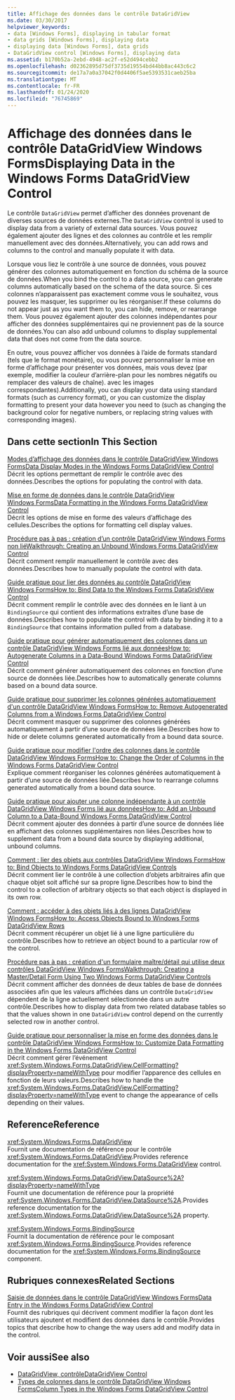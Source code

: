 ```yaml
---
title: Affichage des données dans le contrôle DataGridView
ms.date: 03/30/2017
helpviewer_keywords:
- data [Windows Forms], displaying in tabular format
- data grids [Windows Forms], displaying data
- displaying data [Windows Forms], data grids
- DataGridView control [Windows Forms], displaying data
ms.assetid: b170b52a-2ebd-4948-ac2f-e52d494cebb2
ms.openlocfilehash: d02362895d75df3735d19554bd44bb8ac443c6c2
ms.sourcegitcommit: de17a7a0a37042f0d4406f5ae5393531caeb25ba
ms.translationtype: MT
ms.contentlocale: fr-FR
ms.lasthandoff: 01/24/2020
ms.locfileid: "76745869"
---
```

# <a name="displaying-data-in-the-windows-forms-datagridview-control"></a><span data-ttu-id="57a40-102">Affichage des données dans le contrôle DataGridView Windows Forms</span><span class="sxs-lookup"><span data-stu-id="57a40-102">Displaying Data in the Windows Forms DataGridView Control</span></span>
<span data-ttu-id="57a40-103">Le contrôle `DataGridView` permet d’afficher des données provenant de diverses sources de données externes.</span><span class="sxs-lookup"><span data-stu-id="57a40-103">The `DataGridView` control is used to display data from a variety of external data sources.</span></span> <span data-ttu-id="57a40-104">Vous pouvez également ajouter des lignes et des colonnes au contrôle et les remplir manuellement avec des données.</span><span class="sxs-lookup"><span data-stu-id="57a40-104">Alternatively, you can add rows and columns to the control and manually populate it with data.</span></span>  
  
 <span data-ttu-id="57a40-105">Lorsque vous liez le contrôle à une source de données, vous pouvez générer des colonnes automatiquement en fonction du schéma de la source de données.</span><span class="sxs-lookup"><span data-stu-id="57a40-105">When you bind the control to a data source, you can generate columns automatically based on the schema of the data source.</span></span> <span data-ttu-id="57a40-106">Si ces colonnes n’apparaissent pas exactement comme vous le souhaitez, vous pouvez les masquer, les supprimer ou les réorganiser.</span><span class="sxs-lookup"><span data-stu-id="57a40-106">If these columns do not appear just as you want them to, you can hide, remove, or rearrange them.</span></span> <span data-ttu-id="57a40-107">Vous pouvez également ajouter des colonnes indépendantes pour afficher des données supplémentaires qui ne proviennent pas de la source de données.</span><span class="sxs-lookup"><span data-stu-id="57a40-107">You can also add unbound columns to display supplemental data that does not come from the data source.</span></span>  
  
 <span data-ttu-id="57a40-108">En outre, vous pouvez afficher vos données à l’aide de formats standard (tels que le format monétaire), ou vous pouvez personnaliser la mise en forme d’affichage pour présenter vos données, mais vous devez (par exemple, modifier la couleur d’arrière-plan pour les nombres négatifs ou remplacer des valeurs de chaîne). avec les images correspondantes).</span><span class="sxs-lookup"><span data-stu-id="57a40-108">Additionally, you can display your data using standard formats (such as currency format), or you can customize the display formatting to present your data however you need to (such as changing the background color for negative numbers, or replacing string values with corresponding images).</span></span>  
  
## <a name="in-this-section"></a><span data-ttu-id="57a40-109">Dans cette section</span><span class="sxs-lookup"><span data-stu-id="57a40-109">In This Section</span></span>  
 [<span data-ttu-id="57a40-110">Modes d’affichage des données dans le contrôle DataGridView Windows Forms</span><span class="sxs-lookup"><span data-stu-id="57a40-110">Data Display Modes in the Windows Forms DataGridView Control</span></span>](data-display-modes-in-the-windows-forms-datagridview-control.md)  
 <span data-ttu-id="57a40-111">Décrit les options permettant de remplir le contrôle avec des données.</span><span class="sxs-lookup"><span data-stu-id="57a40-111">Describes the options for populating the control with data.</span></span>  
  
 [<span data-ttu-id="57a40-112">Mise en forme de données dans le contrôle DataGridView Windows Forms</span><span class="sxs-lookup"><span data-stu-id="57a40-112">Data Formatting in the Windows Forms DataGridView Control</span></span>](data-formatting-in-the-windows-forms-datagridview-control.md)  
 <span data-ttu-id="57a40-113">Décrit les options de mise en forme des valeurs d’affichage des cellules.</span><span class="sxs-lookup"><span data-stu-id="57a40-113">Describes the options for formatting cell display values.</span></span>  
  
 [<span data-ttu-id="57a40-114">Procédure pas à pas : création d’un contrôle DataGridView Windows Forms non lié</span><span class="sxs-lookup"><span data-stu-id="57a40-114">Walkthrough: Creating an Unbound Windows Forms DataGridView Control</span></span>](walkthrough-creating-an-unbound-windows-forms-datagridview-control.md)  
 <span data-ttu-id="57a40-115">Décrit comment remplir manuellement le contrôle avec des données.</span><span class="sxs-lookup"><span data-stu-id="57a40-115">Describes how to manually populate the control with data.</span></span>  
  
 [<span data-ttu-id="57a40-116">Guide pratique pour lier des données au contrôle DataGridView Windows Forms</span><span class="sxs-lookup"><span data-stu-id="57a40-116">How to: Bind Data to the Windows Forms DataGridView Control</span></span>](how-to-bind-data-to-the-windows-forms-datagridview-control.md)  
 <span data-ttu-id="57a40-117">Décrit comment remplir le contrôle avec des données en le liant à un `BindingSource` qui contient des informations extraites d’une base de données.</span><span class="sxs-lookup"><span data-stu-id="57a40-117">Describes how to populate the control with data by binding it to a `BindingSource` that contains information pulled from a database.</span></span>  
  
 [<span data-ttu-id="57a40-118">Guide pratique pour générer automatiquement des colonnes dans un contrôle DataGridView Windows Forms lié aux données</span><span class="sxs-lookup"><span data-stu-id="57a40-118">How to: Autogenerate Columns in a Data-Bound Windows Forms DataGridView Control</span></span>](autogenerate-columns-in-a-data-bound-wf-datagridview-control.md)  
 <span data-ttu-id="57a40-119">Décrit comment générer automatiquement des colonnes en fonction d’une source de données liée.</span><span class="sxs-lookup"><span data-stu-id="57a40-119">Describes how to automatically generate columns based on a bound data source.</span></span>  
  
 [<span data-ttu-id="57a40-120">Guide pratique pour supprimer les colonnes générées automatiquement d'un contrôle DataGridView Windows Forms</span><span class="sxs-lookup"><span data-stu-id="57a40-120">How to: Remove Autogenerated Columns from a Windows Forms DataGridView Control</span></span>](remove-autogenerated-columns-from-a-wf-datagridview-control.md)  
 <span data-ttu-id="57a40-121">Décrit comment masquer ou supprimer des colonnes générées automatiquement à partir d’une source de données liée.</span><span class="sxs-lookup"><span data-stu-id="57a40-121">Describes how to hide or delete columns generated automatically from a bound data source.</span></span>  
  
 [<span data-ttu-id="57a40-122">Guide pratique pour modifier l'ordre des colonnes dans le contrôle DataGridView Windows Forms</span><span class="sxs-lookup"><span data-stu-id="57a40-122">How to: Change the Order of Columns in the Windows Forms DataGridView Control</span></span>](how-to-change-the-order-of-columns-in-the-windows-forms-datagridview-control.md)  
 <span data-ttu-id="57a40-123">Explique comment réorganiser les colonnes générées automatiquement à partir d’une source de données liée.</span><span class="sxs-lookup"><span data-stu-id="57a40-123">Describes how to rearrange columns generated automatically from a bound data source.</span></span>  
  
 [<span data-ttu-id="57a40-124">Guide pratique pour ajouter une colonne indépendante à un contrôle DataGridView Windows Forms lié aux données</span><span class="sxs-lookup"><span data-stu-id="57a40-124">How to: Add an Unbound Column to a Data-Bound Windows Forms DataGridView Control</span></span>](unbound-column-to-a-data-bound-datagridview.md)  
 <span data-ttu-id="57a40-125">Décrit comment ajouter des données à partir d’une source de données liée en affichant des colonnes supplémentaires non liées.</span><span class="sxs-lookup"><span data-stu-id="57a40-125">Describes how to supplement data from a bound data source by displaying additional, unbound columns.</span></span>  
  
 [<span data-ttu-id="57a40-126">Comment : lier des objets aux contrôles DataGridView Windows Forms</span><span class="sxs-lookup"><span data-stu-id="57a40-126">How to: Bind Objects to Windows Forms DataGridView Controls</span></span>](how-to-bind-objects-to-windows-forms-datagridview-controls.md)  
 <span data-ttu-id="57a40-127">Décrit comment lier le contrôle à une collection d’objets arbitraires afin que chaque objet soit affiché sur sa propre ligne.</span><span class="sxs-lookup"><span data-stu-id="57a40-127">Describes how to bind the control to a collection of arbitrary objects so that each object is displayed in its own row.</span></span>  
  
 [<span data-ttu-id="57a40-128">Comment : accéder à des objets liés à des lignes DataGridView Windows Forms</span><span class="sxs-lookup"><span data-stu-id="57a40-128">How to: Access Objects Bound to Windows Forms DataGridView Rows</span></span>](how-to-access-objects-bound-to-windows-forms-datagridview-rows.md)  
 <span data-ttu-id="57a40-129">Décrit comment récupérer un objet lié à une ligne particulière du contrôle.</span><span class="sxs-lookup"><span data-stu-id="57a40-129">Describes how to retrieve an object bound to a particular row of the control.</span></span>  
  
 [<span data-ttu-id="57a40-130">Procédure pas à pas : création d'un formulaire maître/détail qui utilise deux contrôles DataGridView Windows Forms</span><span class="sxs-lookup"><span data-stu-id="57a40-130">Walkthrough: Creating a Master/Detail Form Using Two Windows Forms DataGridView Controls</span></span>](creating-a-master-detail-form-using-two-datagridviews.md)  
 <span data-ttu-id="57a40-131">Décrit comment afficher des données de deux tables de base de données associées afin que les valeurs affichées dans un contrôle `DataGridView` dépendent de la ligne actuellement sélectionnée dans un autre contrôle.</span><span class="sxs-lookup"><span data-stu-id="57a40-131">Describes how to display data from two related database tables so that the values shown in one `DataGridView` control depend on the currently selected row in another control.</span></span>  
  
 [<span data-ttu-id="57a40-132">Guide pratique pour personnaliser la mise en forme des données dans le contrôle DataGridView Windows Forms</span><span class="sxs-lookup"><span data-stu-id="57a40-132">How to: Customize Data Formatting in the Windows Forms DataGridView Control</span></span>](how-to-customize-data-formatting-in-the-windows-forms-datagridview-control.md)  
 <span data-ttu-id="57a40-133">Décrit comment gérer l’événement <xref:System.Windows.Forms.DataGridView.CellFormatting?displayProperty=nameWithType> pour modifier l’apparence des cellules en fonction de leurs valeurs.</span><span class="sxs-lookup"><span data-stu-id="57a40-133">Describes how to handle the <xref:System.Windows.Forms.DataGridView.CellFormatting?displayProperty=nameWithType> event to change the appearance of cells depending on their values.</span></span>  
  
## <a name="reference"></a><span data-ttu-id="57a40-134">Reference</span><span class="sxs-lookup"><span data-stu-id="57a40-134">Reference</span></span>  
 <xref:System.Windows.Forms.DataGridView>  
 <span data-ttu-id="57a40-135">Fournit une documentation de référence pour le contrôle <xref:System.Windows.Forms.DataGridView>.</span><span class="sxs-lookup"><span data-stu-id="57a40-135">Provides reference documentation for the <xref:System.Windows.Forms.DataGridView> control.</span></span>  
  
 <xref:System.Windows.Forms.DataGridView.DataSource%2A?displayProperty=nameWithType>  
 <span data-ttu-id="57a40-136">Fournit une documentation de référence pour la propriété <xref:System.Windows.Forms.DataGridView.DataSource%2A>.</span><span class="sxs-lookup"><span data-stu-id="57a40-136">Provides reference documentation for the <xref:System.Windows.Forms.DataGridView.DataSource%2A> property.</span></span>  
  
 <xref:System.Windows.Forms.BindingSource>  
 <span data-ttu-id="57a40-137">Fournit la documentation de référence pour le composant <xref:System.Windows.Forms.BindingSource>.</span><span class="sxs-lookup"><span data-stu-id="57a40-137">Provides reference documentation for the <xref:System.Windows.Forms.BindingSource> component.</span></span>  
  
## <a name="related-sections"></a><span data-ttu-id="57a40-138">Rubriques connexes</span><span class="sxs-lookup"><span data-stu-id="57a40-138">Related Sections</span></span>  
 [<span data-ttu-id="57a40-139">Saisie de données dans le contrôle DataGridView Windows Forms</span><span class="sxs-lookup"><span data-stu-id="57a40-139">Data Entry in the Windows Forms DataGridView Control</span></span>](data-entry-in-the-windows-forms-datagridview-control.md)  
 <span data-ttu-id="57a40-140">Fournit des rubriques qui décrivent comment modifier la façon dont les utilisateurs ajoutent et modifient des données dans le contrôle.</span><span class="sxs-lookup"><span data-stu-id="57a40-140">Provides topics that describe how to change the way users add and modify data in the control.</span></span>  
  
## <a name="see-also"></a><span data-ttu-id="57a40-141">Voir aussi</span><span class="sxs-lookup"><span data-stu-id="57a40-141">See also</span></span>

- [<span data-ttu-id="57a40-142">DataGridView, contrôle</span><span class="sxs-lookup"><span data-stu-id="57a40-142">DataGridView Control</span></span>](datagridview-control-windows-forms.md)
- [<span data-ttu-id="57a40-143">Types de colonnes dans le contrôle DataGridView Windows Forms</span><span class="sxs-lookup"><span data-stu-id="57a40-143">Column Types in the Windows Forms DataGridView Control</span></span>](column-types-in-the-windows-forms-datagridview-control.md)
